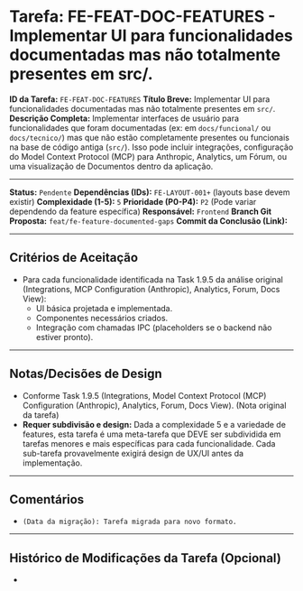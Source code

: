 # Tarefa: FE-FEAT-DOC-FEATURES - Implementar UI para funcionalidades documentadas mas não totalmente presentes em src/.

**ID da Tarefa:** `FE-FEAT-DOC-FEATURES`
**Título Breve:** Implementar UI para funcionalidades documentadas mas não totalmente presentes em `src/`.
**Descrição Completa:**
Implementar interfaces de usuário para funcionalidades que foram documentadas (ex: em `docs/funcional/` ou `docs/tecnico/`) mas que não estão completamente presentes ou funcionais na base de código antiga (`src/`). Isso pode incluir integrações, configuração do Model Context Protocol (MCP) para Anthropic, Analytics, um Fórum, ou uma visualização de Documentos dentro da aplicação.

---

**Status:** `Pendente`
**Dependências (IDs):** `FE-LAYOUT-001+` (layouts base devem existir)
**Complexidade (1-5):** `5`
**Prioridade (P0-P4):** `P2` (Pode variar dependendo da feature específica)
**Responsável:** `Frontend`
**Branch Git Proposta:** `feat/fe-feature-documented-gaps`
**Commit da Conclusão (Link):**

---

## Critérios de Aceitação
- Para cada funcionalidade identificada na Task 1.9.5 da análise original (Integrations, MCP Configuration (Anthropic), Analytics, Forum, Docs View):
    - UI básica projetada e implementada.
    - Componentes necessários criados.
    - Integração com chamadas IPC (placeholders se o backend não estiver pronto).

---

## Notas/Decisões de Design
- Conforme Task 1.9.5 (Integrations, Model Context Protocol (MCP) Configuration (Anthropic), Analytics, Forum, Docs View). (Nota original da tarefa)
- **Requer subdivisão e design:** Dada a complexidade 5 e a variedade de features, esta tarefa é uma meta-tarefa que DEVE ser subdividida em tarefas menores e mais específicas para cada funcionalidade. Cada sub-tarefa provavelmente exigirá design de UX/UI antes da implementação.

---

## Comentários
- `(Data da migração): Tarefa migrada para novo formato.`

---

## Histórico de Modificações da Tarefa (Opcional)
-
